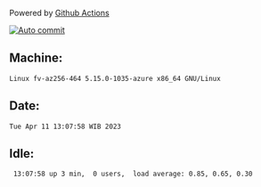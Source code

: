 Powered by [Github Actions](https://github.com/features/actions)

[![Auto commit](https://github.com/hiage/workstation/workflows/Auto%20commit/badge.svg)](https://github.com/hiage/workstation/actions?query=workflow%3A%22Auto+commit%22)

## Machine:
```
Linux fv-az256-464 5.15.0-1035-azure x86_64 GNU/Linux
```
## Date:
```
Tue Apr 11 13:07:58 WIB 2023
```
## Idle:
```
 13:07:58 up 3 min,  0 users,  load average: 0.85, 0.65, 0.30
```
